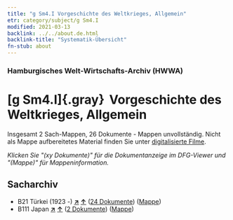 ```yaml
---
title: "g Sm4.I Vorgeschichte des Weltkrieges, Allgemein"
etr: category/subject/g Sm4.I
modified: 2021-03-13
backlink: ../../about.de.html
backlink-title: "Systematik-Übersicht"
fn-stub: about
---
```


### Hamburgisches Welt-Wirtschafts-Archiv (HWWA)
# [g Sm4.I]{.gray}&#8201; Vorgeschichte des Weltkrieges, Allgemein&#160; 




Insgesamt 2 Sach-Mappen, 26 Dokumente - Mappen unvollständig.
Nicht als Mappe aufbereitetes Material finden Sie unter [digitalisierte Filme](/film/h1_sh).

_Klicken Sie "(xy Dokumente)" für die Dokumentanzeige im DFG-Viewer und "(Mappe)" für Mappeninformation._

## Sacharchiv



- B21 Türkei (1923 -) [**&nearr;**](../../../geo/i/141111/about.de.html "Türkei (1923 -) (alle Mappen)") [**&uarr;**](../../../geo/about.de.html#B21 "Ländersystematik") (<a href="https://pm20.zbw.eu/dfgview/sh/141111,144573" title="über: Türkei (1923 -) : Vorgeschichte des Weltkrieges, Allgemein" target="_blank">24 Dokumente</a>) ([Mappe](http://purl.org/pressemappe20/folder/sh/141111,144573))
- B111 Japan [**&nearr;**](../../../geo/i/141272/about.de.html "Japan (alle Mappen)") [**&uarr;**](../../../geo/about.de.html#B111 "Ländersystematik") (<a href="https://pm20.zbw.eu/dfgview/sh/141272,144573" title="über: Japan : Vorgeschichte des Weltkrieges, Allgemein" target="_blank">2 Dokumente</a>) ([Mappe](http://purl.org/pressemappe20/folder/sh/141272,144573))



